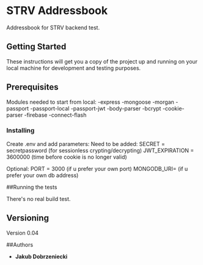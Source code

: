 
# STRV Addressbook

Addressbook for STRV backend test.

## Getting Started

These instructions will get you a copy of the project up and running on your local machine for development and testing purposes.

## Prerequisites

Modules needed to start from local:
-express
-mongoose
-morgan
-passport
-passport-local
-passport-jwt
-body-parser
-bcrypt
-cookie-parser
-firebase
-connect-flash



### Installing

Create .env and add parameters:
Need to be added:
SECRET =  secretpassword   (for sessionless crypting/decrypting)
JWT_EXPIRATION = 3600000 (time before cookie is no longer valid)

Optional:
PORT = 3000 (if u prefer your own port)
MONGODB_URI=     (if u prefer your own db address)


##Running the tests

There's no real build test.


## Versioning

Version 0.04

##Authors

-   **Jakub Dobrzeniecki**  

